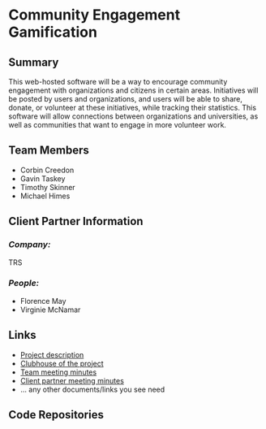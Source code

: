 # Community Engagement Gamification

## **Summary**

This web-hosted software will be a way to encourage community engagement with organizations and citizens in certain areas. Initiatives will be posted by users and organizations, and users will be able to share, donate, or volunteer at these initiatives, while tracking their statistics. This software will allow connections between organizations and universities, as well as communities that want to engage in more volunteer work.

## **Team Members**

- Corbin Creedon
- Gavin Taskey
- Timothy Skinner
- Michael Himes

## **Client Partner Information**

### *Company:*
TRS

### *People:*
- Florence May
- Virginie McNamar

## **Links**

- [Project description](ProjectDescription.md)
- [Clubhouse of the project](https://app.clubhouse.io)
- [Team meeting minutes](MeetingMinutes/Team)
- [Client partner meeting minutes](MeetingMinutes/ClientPartner)
- ... any other documents/links you see need

## **Code Repositories**



